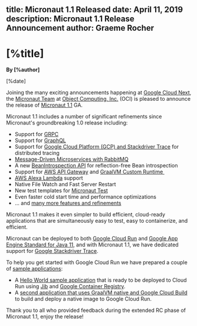 title: Micronaut 1.1 Released
date: April 11, 2019  
description: Micronaut 1.1 Release Announcement
author: Graeme Rocher
---

# [%title]

**By [%author]**

[%date] 

Joining the many exciting announcements happening at [Google Cloud Next](https://cloud.withgoogle.com/next/sf), the [Micronaut Team](https://objectcomputing.com/products/2gm-team) at [Object Computing, Inc.](https://objectcomputing.com/) (OCI) is pleased to announce the release of [Micronaut 1.1](https://github.com/micronaut-projects/micronaut-core/releases/tag/v1.1.0) GA.

Micronaut 1.1 includes a number of significant refinements since Micronaut's groundbreaking 1.0 release including:

*   Support for [GRPC](https://grpc.io)
*   Support for [GraphQL](https://micronaut-projects.github.io/micronaut-graphql/latest/guide/index.html)
*   Support for [Google Cloud Platform (GCP) and Stackdriver Trace](https://micronaut-projects.github.io/micronaut-gcp/latest/guide/) for distributed tracing
*   [Message-Driven Microservices with RabbitMQ](https://micronaut-projects.github.io/micronaut-rabbitmq/latest/guide/)
*   A new [BeanIntrospection API](https://docs.micronaut.io/snapshot/guide/index.html#introspection) for reflection-free Bean introspection
*   Support for [AWS API Gateway](https://micronaut-projects.github.io/micronaut-aws/latest/guide/#apiProxy) and [GraalVM Custom Runtime ](https://micronaut-projects.github.io/micronaut-aws/latest/guide/#customRuntimes)
*   [AWS Alexa Lambda](https://micronaut-projects.github.io/micronaut-aws/latest/guide/#alexa) support
*   Native File Watch and Fast Server Restart
*   New test templates for [Micronaut Test](https://micronaut-projects.github.io/micronaut-test/latest/guide/index.html)
*   Even faster cold start time and performance optimizations
*   ... and [many more features and refinements](https://docs.micronaut.io/1.1.x/guide/index.html#whatsNew)

Micronaut 1.1 makes it even simpler to build efficient, cloud-ready applications that are simultaneously easy to test, easy to containerize, and efficient. 

Micronaut can be deployed to both [Google Cloud Run](https://cloud.google.com/run/) and [Google App Engine Standard for Java 11](https://cloud.google.com/appengine/docs/java/), and with Micronaut 1.1, we have dedicated support for [Google Stackdriver Trace](https://cloud.google.com/trace/).

To help you get started with Google Cloud Run we have prepared a couple of [sample applications](https://github.com/micronaut-projects/micronaut-gcp/tree/master/examples): 

*   A [Hello World sample application](https://github.com/micronaut-projects/micronaut-gcp/tree/master/examples/hello-world-cloud-run) that is ready to be deployed to Cloud Run using [Jib](https://github.com/GoogleContainerTools/jib) and [Google Container Registry](https://cloud.google.com/container-registry/).
*   A [second application that uses GraalVM native and Google Cloud Build](https://github.com/micronaut-projects/micronaut-gcp/tree/master/examples/hello-world-cloud-run-graal) to build and deploy a native image to Google Cloud Run.

Thank you to all who provided feedback during the extended RC phase of Micronaut 1.1, enjoy the release!